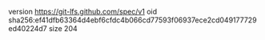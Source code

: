 version https://git-lfs.github.com/spec/v1
oid sha256:ef41dfb63364d4ebf6cfdc4b066cd77593f06937ece2cd049177729ed40224d7
size 204
